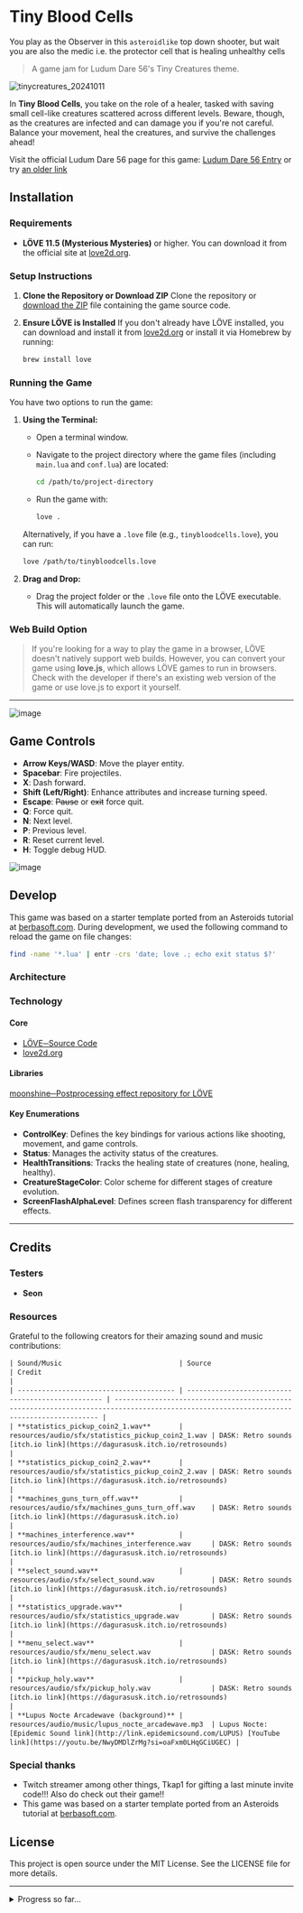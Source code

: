 # Tiny Blood Cells

You play as the Observer in this `asteroidlike` top down shooter, but wait you are also the medic i.e. the protector cell that is healing unhealthy cells

> A game jam for Ludum Dare 56's Tiny Creatures theme.

![tinycreatures_20241011](static/screenshots/tinycreatures_20241011.gif)

In **Tiny Blood Cells**, you take on the role of a healer, tasked with saving small cell-like creatures scattered across different levels.
Beware, though, as the creatures are infected and can damage you if you're not careful.
Balance your movement, heal the creatures, and survive the challenges ahead!

Visit the official Ludum Dare 56 page for this game: [Ludum Dare 56 Entry](https://ldjam.com/events/ludum-dare/56/$403597) or try [an older link](https://ldjam.com/events/ludum-dare/56/cells-united-tbd)

## Installation

### Requirements

- **LÖVE 11.5 (Mysterious Mysteries)** or higher. You can download it from the official site at [love2d.org](https://love2d.org/).

### Setup Instructions

1. **Clone the Repository or Download ZIP**
   Clone the repository or [download the ZIP](https://github.com/lloydlobo/tinycreatures/archive/refs/heads/main.zip) file containing the game source code.

2. **Ensure LÖVE is Installed**
   If you don't already have LÖVE installed, you can download and install it from [love2d.org](https://love2d.org/) or install it via Homebrew by running:

   ```bash
   brew install love
   ```

### Running the Game

You have two options to run the game:

1. **Using the Terminal:**

   - Open a terminal window.
   - Navigate to the project directory where the game files (including `main.lua` and `conf.lua`) are located:

     ```bash
     cd /path/to/project-directory
     ```

   - Run the game with:

     ```bash
     love .
     ```

   Alternatively, if you have a `.love` file (e.g., `tinybloodcells.love`), you can run:

   ```bash
   love /path/to/tinybloodcells.love
   ```

2. **Drag and Drop:**
   - Drag the project folder or the `.love` file onto the LÖVE executable. This will automatically launch the game.

### Web Build Option

> If you're looking for a way to play the game in a browser, LÖVE doesn't natively support web
> builds. However, you can convert your game using **love.js**, which allows LÖVE games to run in
> browsers. Check with the developer if there's an existing web version of the game or use love.js to
> export it yourself.

---

![image](https://github.com/user-attachments/assets/d419291c-f63c-4084-aac3-4b4b687929c5)

## Game Controls

- **Arrow Keys/WASD**: Move the player entity.
- **Spacebar**: Fire projectiles.
- **X**: Dash forward.
- **Shift (Left/Right)**: Enhance attributes and increase turning speed.
- **Escape**: ~~Pause~~ or ~~exit~~ force quit.
- **Q**: Force quit.
- **N**: Next level.
- **P**: Previous level.
- **R**: Reset current level.
- **H**: Toggle debug HUD.

![image](https://github.com/user-attachments/assets/58a160d2-aaa5-4ac8-aba9-2d1c502bb29f)

## Develop

This game was based on a starter template ported from an Asteroids tutorial at [berbasoft.com](https://berbasoft.com/simplegametutorials/love/asteroids/). During development, we used the following command to reload the game on file changes:

```bash
find -name '*.lua' | entr -crs 'date; love .; echo exit status $?'
```

### Architecture

### Technology

#### Core

- [LÖVE─Source Code](https://github.com/love2d/love)
- [love2d.org](https://love2d.org/)

#### Libraries

[moonshine─Postprocessing effect repository for LÖVE](https://github.com/vrld/moonshine)

#### Key Enumerations

- **ControlKey**: Defines the key bindings for various actions like shooting, movement, and game controls.
- **Status**: Manages the activity status of the creatures.
- **HealthTransitions**: Tracks the healing state of creatures (none, healing, healthy).
- **CreatureStageColor**: Color scheme for different stages of creature evolution.
- **ScreenFlashAlphaLevel**: Defines screen flash transparency for different effects.

---

## Credits

### Testers

- **Seon**

### Resources

Grateful to the following creators for their amazing sound and music contributions:

```text
| Sound/Music                             | Source                                            | Credit                                                                                                                                   |
| --------------------------------------- | ------------------------------------------------- | ---------------------------------------------------------------------------------------------------------------------------------------- |
| **statistics_pickup_coin2_1.wav**       | resources/audio/sfx/statistics_pickup_coin2_1.wav | DASK: Retro sounds [itch.io link](https://dagurasusk.itch.io/retrosounds)                                                                |
| **statistics_pickup_coin2_2.wav**       | resources/audio/sfx/statistics_pickup_coin2_2.wav | DASK: Retro sounds [itch.io link](https://dagurasusk.itch.io/retrosounds)                                                                |
| **machines_guns_turn_off.wav**          | resources/audio/sfx/machines_guns_turn_off.wav    | DASK: Retro sounds [itch.io link](https://dagurasusk.itch.io)                                                                            |
| **machines_interference.wav**           | resources/audio/sfx/machines_interference.wav     | DASK: Retro sounds [itch.io link](https://dagurasusk.itch.io/retrosounds)                                                                |
| **select_sound.wav**                    | resources/audio/sfx/select_sound.wav              | DASK: Retro sounds [itch.io link](https://dagurasusk.itch.io/retrosounds)                                                                |
| **statistics_upgrade.wav**              | resources/audio/sfx/statistics_upgrade.wav        | DASK: Retro sounds [itch.io link](https://dagurasusk.itch.io/retrosounds)                                                                |
| **menu_select.wav**                     | resources/audio/sfx/menu_select.wav               | DASK: Retro sounds [itch.io link](https://dagurasusk.itch.io/retrosounds)                                                                |
| **pickup_holy.wav**                     | resources/audio/sfx/pickup_holy.wav               | DASK: Retro sounds [itch.io link](https://dagurasusk.itch.io/retrosounds)                                                                |
| **Lupus Nocte Arcadewave (background)** | resources/audio/music/lupus_nocte_arcadewave.mp3  | Lupus Nocte: [Epidemic Sound link](http://link.epidemicsound.com/LUPUS) [YouTube link](https://youtu.be/NwyDMDlZrMg?si=oaFxm0LHqGCiUGEC) |
```

### Special thanks

- Twitch streamer among other things, Tkap1 for gifting a last minute invite code!!! Also do check out their game!!
- This game was based on a starter template ported from an Asteroids tutorial at [berbasoft.com](https://berbasoft.com/simplegametutorials/love/asteroids/).

## License

This project is open source under the MIT License. See the LICENSE file for more details.

---

<details>

<summary>Progress so far...</summary>

![tinycreatures_20241011](static/screenshots/tinycreatures_20241011.gif)

![tinycreatures_20241008](static/screenshots/tinycreatures_20241008.gif)

</details>
